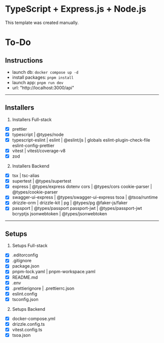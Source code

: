 # TypeScript + Express.js + Node.js

This template was created manually.

# To-Do

## Instructions

- launch db: `docker compose up -d`
- install packages: `pnpm install`
- launch app: `pnpm run dev`
- url: "http://localhost:3000/api"

---

## Installers

1. Installers Full-stack

- [x] prettier
- [x] typescript | @types/node
- [x] typescript-eslint | eslint | @eslint/js | globals
      eslint-plugin-check-file
      eslint-config-prettier
- [x] vitest | vitest/coverage-v8
- [x] zod

2. Installers Backend

- [x] tsx | tsc-alias
- [x] supertest | @types/supertest
- [x] express | @types/express
      dotenv
      cors | @types/cors
      cookie-parser | @types/cookie-parser
- [x] swagger-ui-express | @types/swagger-ui-express
      tsoa | @tsoa/runtime
- [x] drizzle-orm | drizzle-kit | pg | @types/pg
      @faker-js/faker
- [x] passport | @types/passport
      passport-jwt | @types/passport-jwt
      bcryptjs
      jsonwebtoken | @types/jsonwebtoken

---

## Setups

1. Setups Full-stack

- [x] .editorconfig
- [x] .gitignore
- [x] package.json
- [x] pnpm-lock.yaml | pnpm-workspace.yaml
- [x] README.md
- [x] .env
- [x] .prettierignore | .prettierrc.json
- [x] eslint.config
- [x] tsconfig.json

2. Setups Backend

- [x] docker-compose.yml
- [x] drizzle.config.ts
- [x] vitest.config.ts
- [x] tsoa.json
